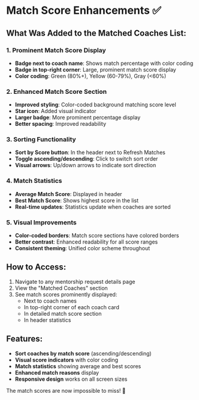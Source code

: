 # Match Score Enhancements ✅

## What Was Added to the Matched Coaches List:

### 1. **Prominent Match Score Display**

- **Badge next to coach name**: Shows match percentage with color coding
- **Badge in top-right corner**: Large, prominent match score display
- **Color coding**: Green (80%+), Yellow (60-79%), Gray (<60%)

### 2. **Enhanced Match Score Section**

- **Improved styling**: Color-coded background matching score level
- **Star icon**: Added visual indicator
- **Larger badge**: More prominent percentage display
- **Better spacing**: Improved readability

### 3. **Sorting Functionality**

- **Sort by Score button**: In the header next to Refresh Matches
- **Toggle ascending/descending**: Click to switch sort order
- **Visual arrows**: Up/down arrows to indicate sort direction

### 4. **Match Statistics**

- **Average Match Score**: Displayed in header
- **Best Match Score**: Shows highest score in the list
- **Real-time updates**: Statistics update when coaches are sorted

### 5. **Visual Improvements**

- **Color-coded borders**: Match score sections have colored borders
- **Better contrast**: Enhanced readability for all score ranges
- **Consistent theming**: Unified color scheme throughout

## How to Access:

1. Navigate to any mentorship request details page
2. View the "Matched Coaches" section
3. See match scores prominently displayed:
   - Next to coach names
   - In top-right corner of each coach card
   - In detailed match score section
   - In header statistics

## Features:

- **Sort coaches by match score** (ascending/descending)
- **Visual score indicators** with color coding
- **Match statistics** showing average and best scores
- **Enhanced match reasons** display
- **Responsive design** works on all screen sizes

The match scores are now impossible to miss! 🎯
